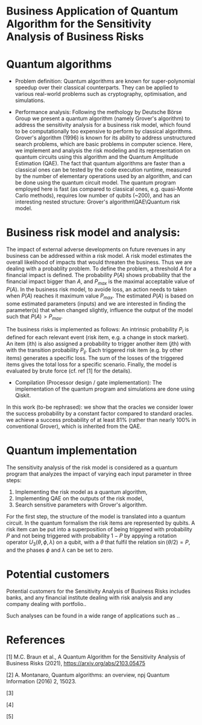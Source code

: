 # Business Application of Quantum Algorithm for the Sensitivity Analysis of Business Risks


# Quantum algorithms

- Problem definition: 
Quantum algorithms are known for super-polynomial speedup over their classical counterparts.
They can be applied to various real-world problems such as cryptography, optimisation, and simulations. 

- Performance analysis: 
 Following the methology by Deutsche Börse Group we present a quantum algorithm (namely Grover's algorithm) to address the sensitivity analysis for a business risk model, which found to be computationally too expensive to perform by classical algorithms. 
Grover's algorithm (1996) is known for its ability to address unstructured search problems, which are basic problems in computer science.
Here, we implement and analysis the risk modeling and its representation on quantum circuits using this algorithm and the Quantum Amplitude Estimation (QAE). 
The fact that quantum algorithms are faster than a classical ones can be tested by the code execution runtime, measured by the number of elementary operations used by an algorithm, and can be done using the quantum circuit model. 
The quantum program employed here is fast (as compared to classical ones, e.g. quasi-Monte Carlo methods), requires low number of qubits (~200), and has an interesting nested structure: Grover's algorithm\QAE\Quantum risk model.


# Business risk model and analysis: 
The impact of external adverse developments on future revenues in any business can be addressed within a risk model.
A risk model estimates the overall likelihood of impacts that would threaten the business.
Thus we are dealing with a probablity problem.
To define the problem, a threshold $A$ for a financial impact is defined.
The probability $P(A)$ shows probability that the financial impact bigger than $A$, and $P_{max}$ is the maximal acceptable value of $P(A)$.
In the business risk model, to avoide loss, an action needs to taken when $P(A)$ reaches it maximum value $P_{max}$.
The estimated $P(A)$ is based on some estimated parameters (inputs) and we are interested in finding the parameter(s) that when changed
slightly, influence the output of the model such that $P(A)>P_{max}$.

The business risks is implemented as follows:
An intrinsic probability $P_i$ is defined for each relevant event (risk item, e.g. a change in stock market). An item ($i$th) is also assigned a probability to trigger another item ($j$th) with with the transition probability $P_{ij}$.
Each triggered risk item (e.g. by other items) generates a specific loss. 
The sum of the losses of the triggered items gives the total loss for a specific scenario. 
Finally, the model is evaluated by brute force (cf. ref [1] for the details).


- Compilation (Processor design / gate implementation):
The implementation of the quantum program and simulations are done using Qiskit.

In this work (to-be rephrased):
we show that the oracles we consider lower the success probability by a constant factor compared to standard oracles. 
we achieve a success probability of at least 81% (rather than nearly 100% in conventional Grover), which is inherited from the QAE. 


# Quantum implementation
The sensitivity analysis of the risk model is considered as a quantum program that analyzes the impact of varying each input parameter in three steps:
1. Implementing the risk model as a quantum algorithm,
2. Implementing QAE on the outputs of the risk model,
3. Search sensitive parameters with Grover's algorithm.

For the first step, the structure of the model is translated into a quantum circuit.
In the quantum formalism the risk items are represented by qubits.
A risk item can be put into a superposition of being triggered with probability $P$ and not being triggered with probability $1-P$
by appying a rotation operator
$U_3(\theta,\phi,\lambda)$
on a qubit, with a $\theta$ that fulfil the relation $\sin(\theta/2)=P$, and the phases $\phi$ and $\lambda$ can be set to zero.

# Potential customers

Potential customers for the Sensitivity Analysis of Business Risks includes banks, and any financial institute dealing with risk analysis
and any company dealing with portfolio..

Such analyses can be found in a wide range of applications such as ..


# References

[1] M.C. Braun et al., A Quantum Algorithm for the Sensitivity Analysis of Business Risks (2021), https://arxiv.org/abs/2103.05475

[2] A. Montanaro, Quantum algorithms: an overview, npj Quantum Information (2016) 2, 15023.

[3]

[4]

[5]
